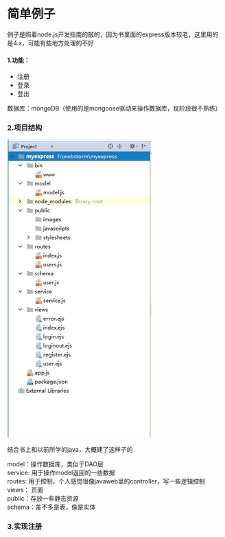 # 简单例子

例子是照着node.js开发指南的敲的，因为书里面的express版本较老，这里用的是4.x，可能有些地方处理的不好


#### 1.功能：  
* 注册  
* 登录  
* 登出  

数据库：mongoDB（使用的是mongoose驱动来操作数据库，现阶段很不熟练）

### 2.项目结构
![](https://github.com/Aria486/Yukina/blob/master/img/%E9%A1%B9%E7%9B%AE%E4%BE%8B%E5%AD%90.jpg)

结合书上和以前所学的java，大概建了这样子的

model：操作数据库，类似于DAO层  
service: 用于操作model返回的一些数据  
routes: 用于控制，个人感觉很像javaweb里的controller，写一些逻辑控制  
views： 页面  
public：存放一些静态资源  
schema：差不多是表，像是实体  

### 3.实现注册 


